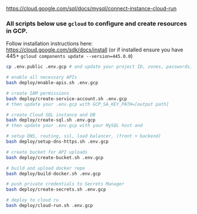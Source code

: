 https://cloud.google.com/sql/docs/mysql/connect-instance-cloud-run

### All scripts below use `gcloud` to configure and create resources in GCP.
Follow installation instructions here: https://cloud.google.com/sdk/docs/install
(or if installed ensure you have 445+ `gcloud components update --version=445.0.0`)

```bash
cp .env.public .env.gcp # and update your project ID, zones, passwords, and listed resource names

# enable all necessary APIs
bash deploy/enable-apis.sh .env.gcp 

# create IAM permissions
bash deploy/create-service-account.sh .env.gcp 
# then update your .env.gcp with GCP_SA_KEY_PATH=[output path]

# create Cloud SQL instance and DB
bash deploy/create-sql.sh .env.gcp 
# then update your .env.gcp with your MySQL host and 

# setup DNS, routing, ssl, load balancer, (front + backend)
bash deploy/setup-dns-https.sh .env.gcp 

# create bucket for API uploads
bash deploy/create-bucket.sh .env.gcp 

# build and upload docker repo 
bash deploy/build-docker.sh .env.gcp 

# push private credentials to Secrets Manager
bash deploy/create-secrets.sh .env.gcp 

# deploy to cloud ru
bash deploy/cloud-run.sh .env.gcp 

```